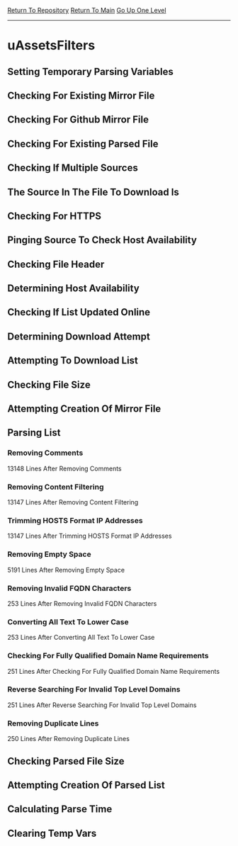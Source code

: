 [Return To Repository](https://github.com/deathbybandaid/piholeparser/)
[Return To Main](https://github.com/deathbybandaid/piholeparser/blob/master/RecentRunLogs/Mainlog.md)
[Go Up One Level](https://github.com/deathbybandaid/piholeparser/blob/master/RecentRunLogs/TopLevelScripts/30-Processing-External-Blacklists.md)
____________________________________
# uAssetsFilters
## Setting Temporary Parsing Variables
## Checking For Existing Mirror File
## Checking For Github Mirror File
## Checking For Existing Parsed File
## Checking If Multiple Sources
## The Source In The File To Download Is
## Checking For HTTPS
## Pinging Source To Check Host Availability
## Checking File Header
## Determining Host Availability
## Checking If List Updated Online
## Determining Download Attempt
## Attempting To Download List
## Checking File Size
## Attempting Creation Of Mirror File
## Parsing List
### Removing Comments
13148 Lines After Removing Comments
### Removing Content Filtering
13147 Lines After Removing Content Filtering
### Trimming HOSTS Format IP Addresses
13147 Lines After Trimming HOSTS Format IP Addresses
### Removing Empty Space
5191 Lines After Removing Empty Space
### Removing Invalid FQDN Characters
253 Lines After Removing Invalid FQDN Characters
### Converting All Text To Lower Case
253 Lines After Converting All Text To Lower Case
### Checking For Fully Qualified Domain Name Requirements
251 Lines After Checking For Fully Qualified Domain Name Requirements
### Reverse Searching For Invalid Top Level Domains
251 Lines After Reverse Searching For Invalid Top Level Domains
### Removing Duplicate Lines
250 Lines After Removing Duplicate Lines
## Checking Parsed File Size
## Attempting Creation Of Parsed List
## Calculating Parse Time
## Clearing Temp Vars
